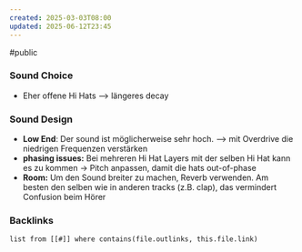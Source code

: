 ```yaml
---
created: 2025-03-03T08:00
updated: 2025-06-12T23:45
---
```

#public
### Sound Choice
- Eher offene Hi Hats --> längeres decay

### Sound Design
- **Low End**: Der sound ist möglicherweise sehr hoch. --> mit Overdrive die niedrigen Frequenzen verstärken
- **phasing issues:** Bei mehreren Hi Hat Layers mit der selben Hi Hat kann es zu  kommen -> Pitch anpassen, damit die hats out-of-phase 
- **Room:** Um den Sound breiter zu machen, Reverb verwenden. Am besten den selben wie in anderen tracks (z.B. clap), das vermindert Confusion beim Hörer



### Backlinks
```dataview 
list from [[#]] where contains(file.outlinks, this.file.link)
```

